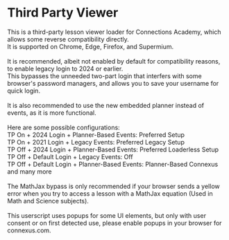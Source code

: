 # Third Party Viewer
This is a third-party lesson viewer loader for Connections Academy, which allows some reverse compatibility directly.\
It is supported on Chrome, Edge, Firefox, and Supermium.\
\
It is recommended, albeit not enabled by default for compatibility reasons, to enable legacy login to 2024 or earlier.\
This bypasses the unneeded two-part login that interfers with some browser's password managers, and allows you to save your username for quick login.\
\
It is also recommended to use the new embedded planner instead of events, as it is more functional.\
\
Here are some possible configurations:\
TP On + 2024 Login + Planner-Based Events: Preferred Setup\
TP On + 2021 Login + Legacy Events: Preferred Legacy Setup\
TP Off + 2024 Login + Planner-Based Events: Preferred Loaderless Setup\
TP Off + Default Login + Legacy Events: Off\
TP Off + Default Login + Planner-Based Events: Planner-Based Connexus\
and many more\
\
The MathJax bypass is only recommended if your browser sends a yellow error when you try to access a lesson with a MathJax equation (Used in Math and Science subjects).\
\
This userscript uses popups for some UI elements, but only with user consent or on first detected use, please enable popups in your browser for connexus.com.

